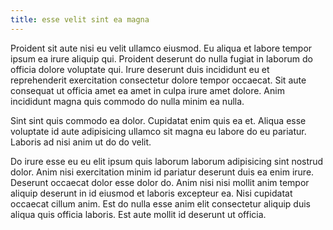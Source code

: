 ```yaml
---
title: esse velit sint ea magna
---
```


Proident sit aute nisi eu velit ullamco eiusmod. Eu aliqua et labore tempor ipsum ea irure aliquip qui. Proident deserunt do nulla fugiat in laborum do officia dolore voluptate qui. Irure deserunt duis incididunt eu et reprehenderit exercitation consectetur dolore tempor occaecat. Sit aute consequat ut officia amet ea amet in culpa irure amet dolore. Anim incididunt magna quis commodo do nulla minim ea nulla.

Sint sint quis commodo ea dolor. Cupidatat enim quis ea et. Aliqua esse voluptate id aute adipisicing ullamco sit magna eu labore do eu pariatur. Laboris ad nisi anim ut do do velit.

Do irure esse eu eu elit ipsum quis laborum laborum adipisicing sint nostrud dolor. Anim nisi exercitation minim id pariatur deserunt duis ea enim irure. Deserunt occaecat dolor esse dolor do. Anim nisi nisi mollit anim tempor aliquip deserunt in id eiusmod et laboris excepteur ea. Nisi cupidatat occaecat cillum anim. Est do nulla esse anim elit consectetur aliquip duis aliqua quis officia laboris. Est aute mollit id deserunt ut officia.